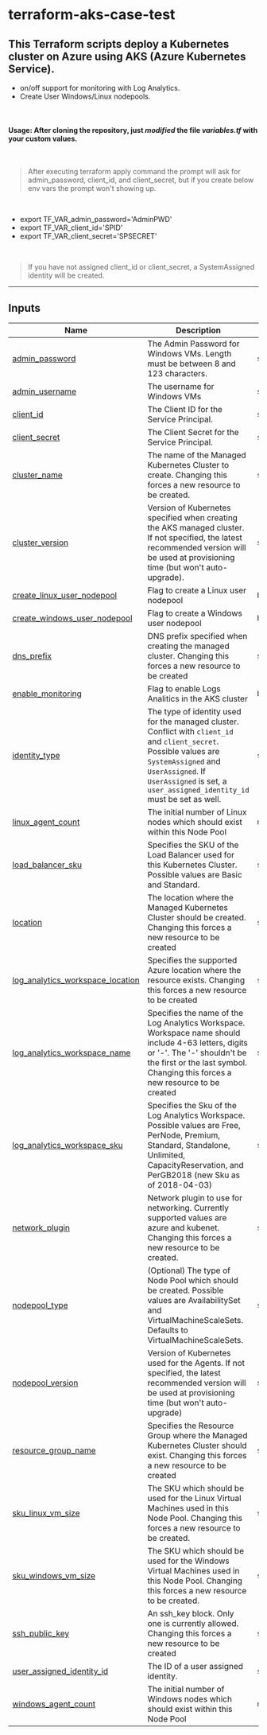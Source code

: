 <!-- BEGIN_TF_DOCS -->

# terraform-aks-case-test

## This Terraform scripts deploy a Kubernetes cluster on Azure using AKS (Azure Kubernetes Service).

- on/off support for monitoring with Log Analytics.
- Create User Windows/Linux nodepools.

<br />

#### Usage: After cloning the repository, just *modified* the file *variables.tf* with your custom values.
<br />

> After executing terraform apply command the prompt will ask for admin_password, client_id, and client_secret, but if you create below env vars the prompt won't showing up.
<br />

* export TF_VAR_admin_password='AdminPWD'
* export TF_VAR_client_id='SPID'
* export TF_VAR_client_secret='SPSECRET'
<br />

> If you have not assigned client_id or client_secret, a SystemAssigned identity will be created.

---

## Inputs

| Name | Description | Type | Default | Required |
|------|-------------|------|---------|:--------:|
| <a name="input_admin_password"></a> [admin\_password](#input\_admin\_password) | The Admin Password for Windows VMs. Length must be between 8 and 123 characters. | `string` | export TF\_VAR\_admin\_password='*AdminPWD*' | no |
| <a name="input_admin_username"></a> [admin\_username](#input\_admin\_username) | The username for Windows VMs | `string` | `"azureuser"` | no |
| <a name="input_client_id"></a> [client\_id](#input\_client\_id) | The Client ID for the Service Principal. | `string` | export TF\_VAR\_client\_id='SPID' | yes |
| <a name="input_client_secret"></a> [client\_secret](#input\_client\_secret) | The Client Secret for the Service Principal. | `string` | export TF\_VAR\_client\_secret='SPSECRET' | yes |
| <a name="input_cluster_name"></a> [cluster\_name](#input\_cluster\_name) | The name of the Managed Kubernetes Cluster to create. Changing this forces a new resource to be created. | `string` | `"clustertest"` | no |
| <a name="input_cluster_version"></a> [cluster\_version](#input\_cluster\_version) | Version of Kubernetes specified when creating the AKS managed cluster. If not specified, the latest recommended version will be used at provisioning time (but won't auto-upgrade). | `string` | `"1.20.7"` | no |
| <a name="input_create_linux_user_nodepool"></a> [create\_linux\_user\_nodepool](#input\_create\_linux\_user\_nodepool) | Flag to create a Linux user nodepool | `bool` | `false` | no |
| <a name="input_create_windows_user_nodepool"></a> [create\_windows\_user\_nodepool](#input\_create\_windows\_user\_nodepool) | Flag to create a Windows user nodepool | `bool` | `false` | no |
| <a name="input_dns_prefix"></a> [dns\_prefix](#input\_dns\_prefix) | DNS prefix specified when creating the managed cluster. Changing this forces a new resource to be created | `string` | `"k8scasetest"` | no |
| <a name="input_enable_monitoring"></a> [enable\_monitoring](#input\_enable\_monitoring) | Flag to enable Logs Analitics in the AKS cluster | `bool` | `false` | no |
| <a name="input_identity_type"></a> [identity\_type](#input\_identity\_type) | The type of identity used for the managed cluster. Conflict with `client_id` and `client_secret`. Possible values are `SystemAssigned` and `UserAssigned`. If `UserAssigned` is set, a `user_assigned_identity_id` must be set as well. | `string` | `"SystemAssigned"` | no |
| <a name="input_linux_agent_count"></a> [linux\_agent\_count](#input\_linux\_agent\_count) | The initial number of Linux nodes which should exist within this Node Pool | `number` | `1` | no |
| <a name="input_load_balancer_sku"></a> [load\_balancer\_sku](#input\_load\_balancer\_sku) | Specifies the SKU of the Load Balancer used for this Kubernetes Cluster. Possible values are Basic and Standard. | `string` | `"Standard"` | no |
| <a name="input_location"></a> [location](#input\_location) | The location where the Managed Kubernetes Cluster should be created. Changing this forces a new resource to be created | `string` | `"centralus"` | no |
| <a name="input_log_analytics_workspace_location"></a> [log\_analytics\_workspace\_location](#input\_log\_analytics\_workspace\_location) | Specifies the supported Azure location where the resource exists. Changing this forces a new resource to be created | `string` | `"centralus"` | no |
| <a name="input_log_analytics_workspace_name"></a> [log\_analytics\_workspace\_name](#input\_log\_analytics\_workspace\_name) | Specifies the name of the Log Analytics Workspace. Workspace name should include 4-63 letters, digits or '-'. The '-' shouldn't be the first or the last symbol. Changing this forces a new resource to be created | `string` | `"testLogAnalyticsWorkspaceName"` | no |
| <a name="input_log_analytics_workspace_sku"></a> [log\_analytics\_workspace\_sku](#input\_log\_analytics\_workspace\_sku) | Specifies the Sku of the Log Analytics Workspace. Possible values are Free, PerNode, Premium, Standard, Standalone, Unlimited, CapacityReservation, and PerGB2018 (new Sku as of 2018-04-03) | `string` | `"PerGB2018"` | no |
| <a name="input_network_plugin"></a> [network\_plugin](#input\_network\_plugin) | Network plugin to use for networking. Currently supported values are azure and kubenet. Changing this forces a new resource to be created. | `string` | `"azure"` | no |
| <a name="input_nodepool_type"></a> [nodepool\_type](#input\_nodepool\_type) | (Optional) The type of Node Pool which should be created. Possible values are AvailabilitySet and VirtualMachineScaleSets. Defaults to VirtualMachineScaleSets. | `string` | `"VirtualMachineScaleSets"` | no |
| <a name="input_nodepool_version"></a> [nodepool\_version](#input\_nodepool\_version) | Version of Kubernetes used for the Agents. If not specified, the latest recommended version will be used at provisioning time (but won't auto-upgrade) | `string` | `"1.20.7"` | no |
| <a name="input_resource_group_name"></a> [resource\_group\_name](#input\_resource\_group\_name) | Specifies the Resource Group where the Managed Kubernetes Cluster should exist. Changing this forces a new resource to be created | `string` | `"aks-terraform-rg"` | no |
| <a name="input_sku_linux_vm_size"></a> [sku\_linux\_vm\_size](#input\_sku\_linux\_vm\_size) | The SKU which should be used for the Linux Virtual Machines used in this Node Pool. Changing this forces a new resource to be created. | `string` | `"Standard_D2_v2"` | no |
| <a name="input_sku_windows_vm_size"></a> [sku\_windows\_vm\_size](#input\_sku\_windows\_vm\_size) | The SKU which should be used for the Windows Virtual Machines used in this Node Pool. Changing this forces a new resource to be created. | `string` | `"Standard_D4s_v3"` | no |
| <a name="input_ssh_public_key"></a> [ssh\_public\_key](#input\_ssh\_public\_key) | An ssh\_key block. Only one is currently allowed. Changing this forces a new resource to be created | `string` | `"~/.ssh/id_rsa.pub"` | no |
| <a name="input_user_assigned_identity_id"></a> [user\_assigned\_identity\_id](#input\_user\_assigned\_identity\_id) | The ID of a user assigned identity. | `string` | `null` | no |
| <a name="input_windows_agent_count"></a> [windows\_agent\_count](#input\_windows\_agent\_count) | The initial number of Windows nodes which should exist within this Node Pool | `number` | `1` | no |
<!-- END_TF_DOCS -->